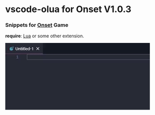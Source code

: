 # vscode-olua for Onset V1.0.3
### Snippets for [Onset](https://playonset.com/) Game
**require**: [Lua](https://marketplace.visualstudio.com/items?itemName=keyring.Lua) or some other extension.

![demo](./images/2c70d925456565720ba001bec5a88d27.gif)

